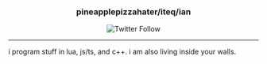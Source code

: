 <div align="center">

### pineapplepizzahater/iteq/ian

![Twitter Follow](https://img.shields.io/twitter/follow/pinepizza_h8r)

---

<div align="left">

i program stuff in lua, js/ts, and c++. i am also living inside your walls.
